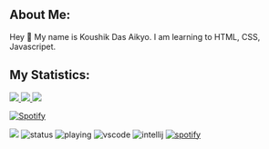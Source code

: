 <!--Copyright 2019 KoushikDasAikyo

Licensed under the Apache License, Version 2.0(the "License");
you may not use this file except in compliance with the License.
You may obtain a copy of the License at

http://www.apache.org/licenses/LICENSE-2.0

Unless required by applicable law or agreed to in writing, software
distributed under the License is distributed on an "AS IS" BASIS,
    WITHOUT WARRANTIES OR CONDITIONS OF ANY KIND, either express or implied.
    See the License for the specific language governing permissions and
limitations under the License.
-->

<div align = "left">

## About Me:
Hey 👋 My name is Koushik Das Aikyo. I am learning to HTML, CSS, Javascripet.

## My Statistics:
<p align="left">
  <a href="https://github.com/KoushikDasAikyo/">
    <img src="https://github-readme-stats.vercel.app/api?username=KoushikDasAikyo&hide=issues,prs&count_private=true&show_owner=true&show_icons=true&bg_color=0D1117&title_color=00F3FF&text_color=00F3FF&icon_color=00F3FF&hide_border=true/" />
  </a>
  <a href="https://github.com/KoushikDasAikyo/">
    <img src="https://github-readme-stats.vercel.app/api/top-langs/?username=KoushikDasAikyo&layout=compact&count_private=true&langs_count=8&card_width=445&bg_color=0D1117&title_color=00F3FF&text_color=00F3FF&icon_color=DB1CFF&hide_border=true/" />
  </a>
  <a href="https://github.com/KoushikDasAikyo/">
    <img src="https://github-readme-streak-stats.herokuapp.com?user=KoushikDasAikyo&hide_border=true&background=0D1117&currStreakLabel=00F3FF&sideLabels=00F3FF&currStreakNum=00F3FF&dates=00F3FF&sideNums=00F3FF&fire=00F3FF&ring=00F3FF&stroke=00F3FF)](https://git.io/streak-stats" />
  </a>
</p>

[![Spotify](https://novatorem-koushikdasaikyo.vercel.app/api/spotify)](https://open.spotify.com/user/fbrehnlhws68zbnc3bo1tz8w3)

![](https://komarev.com/ghpvc/?username=KoushikDasAikyo&style=flat-square)
![status](https://dev.discordprofiles.me/badge/status/770887288464867338?style=flat-square)
![playing](https://dev.discordprofiles.me/badge/playing/770887288464867338?style=flat-square)
![vscode](https://dev.discordprofiles.me/badge/vscode/770887288464867338?style=flat-square)
![intellij](https://dev.discordprofiles.me/badge/intellij/770887288464867338?style=flat-square)
[![spotify](https://dev.discordprofiles.me/badge/spotify/770887288464867338?style=flat-square)](https://dev.discordprofiles.me/openspotify/770887288464867338?style=flat-square)

</div>
